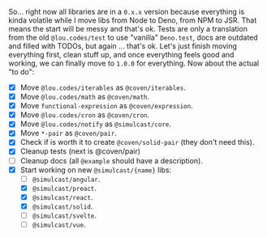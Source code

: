 So... right now all libraries are in a `0.x.x` version because everything is
kinda volatile while I move libs from Node to Deno, from NPM to JSR. That means
the start will be messy and that's ok. Tests are only a translation from the old
`@lou.codes/test` to use "vanilla" `Deno.test`, docs are outdated and filled
with TODOs, but again ... that's ok. Let's just finish moving everything first,
clean stuff up, and once everything feels good and working, we can finally move
to `1.0.0` for everything. Now about the actual "to do":

- [x] Move `@lou.codes/iterables` as `@coven/iterables`.
- [x] Move `@lou.codes/math` as `@coven/math`.
- [x] Move `functional-expression` as `@coven/expression`.
- [x] Move `@lou.codes/cron` as `@coven/cron`.
- [x] Move `@lou.codes/notify` as `@simulcast/core`.
- [x] Move `*-pair` as `@coven/pair`.
- [x] Check if is worth it to create `@coven/solid-pair` (they don't need this).
- [x] Cleanup tests (next is @coven/pair)
- [ ] Cleanup docs (all `@example` should have a description).
- [x] Start working on new `@simulcast/{name}` libs:
    - [ ] `@simulcast/angular`.
    - [x] `@simulcast/preact`.
    - [x] `@simulcast/react`.
    - [x] `@simulcast/solid`.
    - [ ] `@simulcast/svelte`.
    - [ ] `@simulcast/vue`.

